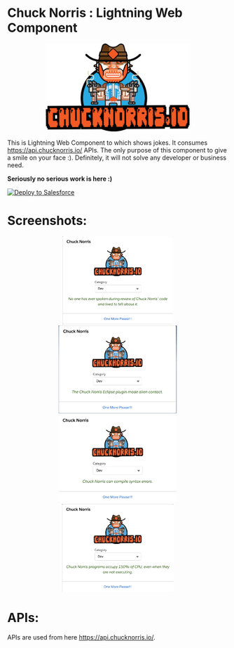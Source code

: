 # Chuck Norris : Lightning Web Component


<div align="center">
  <img src="https://raw.githubusercontent.com/TheVishnuKumar/chuck-norris-in-salesforce/master/chucknorris_logo.png" height="200px">
</div>

This is Lightning Web Component to which shows jokes. It consumes https://api.chucknorris.io/ APIs. The only purpose of this component to give a smile on your face :). Definitely, it will not solve any developer or business need.

**Seriously no serious work is here :)**

<a href="https://githubsfdeploy.herokuapp.com?owner=TheVishnuKumar&repo=chuck-norris-in-salesforce">
  <img alt="Deploy to Salesforce"
       src="https://raw.githubusercontent.com/afawcett/githubsfdeploy/master/deploy.png">
</a>

# Screenshots:
<div align="center">
  <img height="200px" src="https://raw.githubusercontent.com/TheVishnuKumar/chuck-norris-in-salesforce/master/ss-1.png">
  <img height="200px" src="https://raw.githubusercontent.com/TheVishnuKumar/chuck-norris-in-salesforce/master/ss-2.png">
  <img height="200px" src="https://raw.githubusercontent.com/TheVishnuKumar/chuck-norris-in-salesforce/master/ss-3.png">
  <img height="200px" src="https://raw.githubusercontent.com/TheVishnuKumar/chuck-norris-in-salesforce/master/ss-4.png">
</div>

# APIs:
APIs are used from here https://api.chucknorris.io/.
